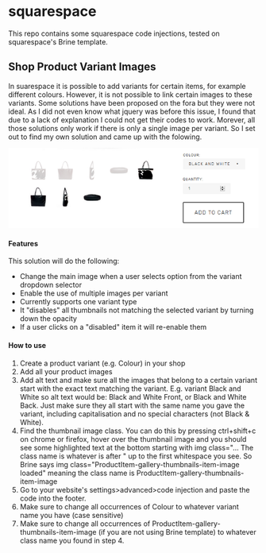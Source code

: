 # squarespace
This repo contains some squarespace code injections, tested on squarespace's Brine template. 

## Shop Product Variant Images
In suarespace it is possible to add variants for certain items, for example different colours. However, it is not possible to link certain images to these variants. Some solutions have been proposed on the fora but they were not ideal. As I did not even know what jquery was before this issue, I found that due to a lack of explanation I could not get their codes to work. Morever, all those solutions only work if there is only a single image per variant. So I set out to find my own solution and came up with the folowing. 

![](https://github.com/mheeniac/squarespace/blob/master/1.PNG)

#### Features
This solution will do the following: 

* Change the main image when a user selects option from the variant dropdown selector
* Enable the use of multiple images per variant
* Currently supports one variant type
* It "disables" all thumbnails not matching the selected variant by turning down the opacity
* If a user clicks on a "disabled" item it will re-enable them

#### How to use
1. Create a product variant (e.g. Colour) in your shop
2. Add all your product images
3. Add alt text and make sure all the images that belong to a certain variant start with the exact text matching the variant. E.g. variant Black and White so alt text would be: Black and White Front, or Black and White Back. Just make sure they all start with the same name you gave the variant, including capitalisation and no special characters (not Black & White).
4. Find the thumbnail image class. You can do this by pressing ctrl+shift+c on chrome or firefox, hover over the thumbnail image and you should see some highlighted text at the bottom starting with img class="... The class name is whatever is after " up to the first whitespace you see. So Brine says img class="ProductItem-gallery-thumbnails-item-image loaded" meaning the class name is ProductItem-gallery-thumbnails-item-image
5. Go to your website's settings>advanced>code injection and paste the code into the footer. 
6. Make sure to change all occurrences of Colour to whatever variant name you have (case sensitive)
7. Make sure to change all occurrences of ProductItem-gallery-thumbnails-item-image (if you are not using Brine template) to whatever class name you found in step 4.

